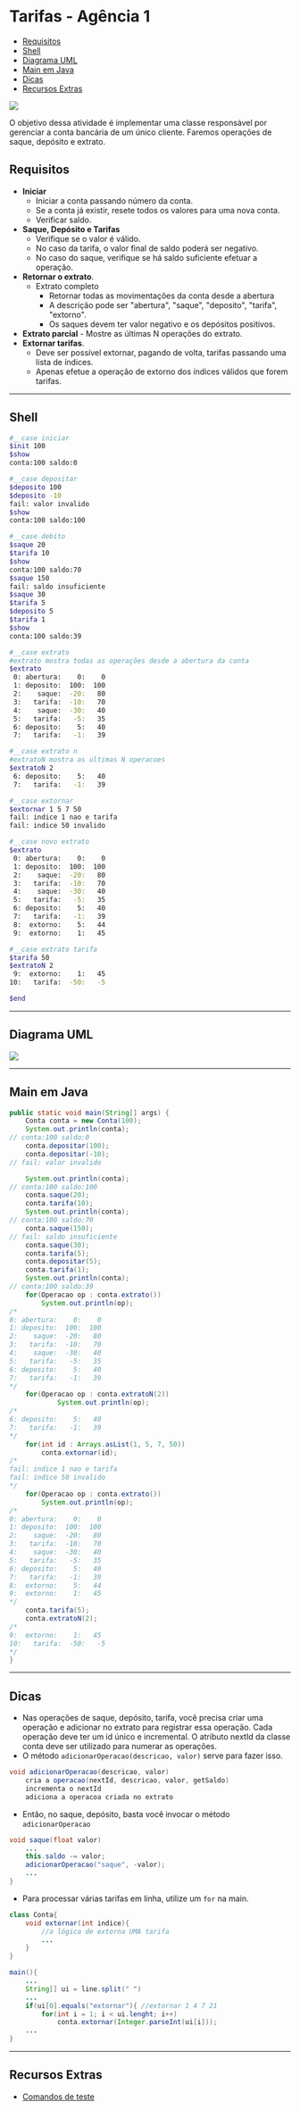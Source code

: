 # Tarifas - Agência 1

<!--TOC_BEGIN-->
- [Requisitos](#requisitos)
- [Shell](#shell)
- [Diagrama UML](#diagrama-uml)
- [Main em Java](#main-em-java)
- [Dicas](#dicas)
- [Recursos Extras](#recursos-extras)
<!--TOC_END-->
![](figura.jpg)

O objetivo dessa atividade é implementar uma classe responsável por gerenciar a conta bancária de um único cliente. Faremos operações de saque, depósito e extrato.

## Requisitos

- **Iniciar**
    - Iniciar a conta passando número da conta.
    - Se a conta já existir, resete todos os valores para uma nova conta.
    - Verificar saldo.
- **Saque, Depósito e Tarifas**
    - Verifique se o valor é válido.
    - No caso da tarifa, o valor final de saldo poderá ser negativo.
    - No caso do saque, verifique se há saldo suficiente efetuar a operação. 
- **Retornar o extrato**.
    - Extrato completo
        - Retornar todas as movimentações da conta desde a abertura
        - A descrição pode ser "abertura", "saque", "deposito", "tarifa", "extorno".
        - Os saques devem ter valor negativo e os depósitos positivos.
- **Extrato parcial**
      - Mostre as últimas N operações do extrato.
- **Extornar tarifas**.
    - Deve ser possível extornar, pagando de volta, tarifas passando uma lista de índices.
    - Apenas efetue a operação de extorno dos índices válidos que forem tarifas.

***
## Shell

```bash
#__case iniciar
$init 100
$show 
conta:100 saldo:0

#__case depositar
$deposito 100
$deposito -10
fail: valor invalido
$show
conta:100 saldo:100

#__case debito
$saque 20
$tarifa 10
$show
conta:100 saldo:70
$saque 150
fail: saldo insuficiente
$saque 30
$tarifa 5
$deposito 5
$tarifa 1
$show
conta:100 saldo:39

#__case extrato
#extrato mostra todas as operações desde a abertura da conta
$extrato
 0: abertura:    0:    0
 1: deposito:  100:  100
 2:    saque:  -20:   80
 3:   tarifa:  -10:   70
 4:    saque:  -30:   40
 5:   tarifa:   -5:   35
 6: deposito:    5:   40
 7:   tarifa:   -1:   39

#__case extrato n
#extratoN mostra as ultimas N operacoes
$extratoN 2
 6: deposito:    5:   40
 7:   tarifa:   -1:   39

#__case extornar
$extornar 1 5 7 50
fail: indice 1 nao e tarifa
fail: indice 50 invalido

#__case novo extrato
$extrato
 0: abertura:    0:    0
 1: deposito:  100:  100
 2:    saque:  -20:   80
 3:   tarifa:  -10:   70
 4:    saque:  -30:   40
 5:   tarifa:   -5:   35
 6: deposito:    5:   40
 7:   tarifa:   -1:   39
 8:  extorno:    5:   44
 9:  extorno:    1:   45

#__case extrato tarifa
$tarifa 50
$extratoN 2
 9:  extorno:    1:   45
10:   tarifa:  -50:   -5

$end
```

***
## Diagrama UML
![](diagrama.png)

***
## Main em Java
```java
public static void main(String[] args) {
    Conta conta = new Conta(100);
    System.out.println(conta);
// conta:100 saldo:0
    conta.depositar(100);
    conta.depositar(-10);
// fail: valor invalido

    System.out.println(conta);
// conta:100 saldo:100
    conta.saque(20);
    conta.tarifa(10);
    System.out.println(conta);
// conta:100 saldo:70
    conta.saque(150);
// fail: saldo insuficiente
    conta.saque(30);
    conta.tarifa(5);
    conta.depositar(5);
    conta.tarifa(1);
    System.out.println(conta);
// conta:100 saldo:39
    for(Operacao op : conta.extrato())
        System.out.println(op);
/*
0: abertura:    0:    0
1: deposito:  100:  100
2:    saque:  -20:   80
3:   tarifa:  -10:   70
4:    saque:  -30:   40
5:   tarifa:   -5:   35
6: deposito:    5:   40
7:   tarifa:   -1:   39
*/
    for(Operacao op : conta.extratoN(2))
            System.out.println(op);
/*
6: deposito:    5:   40
7:   tarifa:   -1:   39
*/
    for(int id : Arrays.asList(1, 5, 7, 50))
        conta.extornar(id);
/*
fail: indice 1 nao e tarifa
fail: indice 50 invalido
*/
    for(Operacao op : conta.extrato())
        System.out.println(op);
/*
0: abertura:    0:    0
1: deposito:  100:  100
2:    saque:  -20:   80
3:   tarifa:  -10:   70
4:    saque:  -30:   40
5:   tarifa:   -5:   35
6: deposito:    5:   40
7:   tarifa:   -1:   39
8:  extorno:    5:   44
9:  extorno:    1:   45
*/
    conta.tarifa(5);
    conta.extratoN(2);
/*
9:  extorno:    1:   45
10:   tarifa:  -50:   -5
*/
}

```

***

## Dicas
- Nas operações de saque, depósito, tarifa, você precisa criar uma operação e adicionar no extrato para registrar essa operação. Cada operação deve ter um id único e incremental. O atributo nextId da classe conta deve ser utilizado para numerar as operações. 
- O método `adicionarOperacao(descricao, valor)` serve para fazer isso.
```java
void adicionarOperacao(descricao, valor)
    cria a operacao(nextId, descricao, valor, getSaldo)
    incrementa o nextId
    adiciona a operacoa criada no extrato
```
- Então, no saque, depósito, basta você invocar o método `adicionarOperacao`
```java
void saque(float valor)
    ...
    this.saldo -= valor;
    adicionarOperacao("saque", -valor);
    ...
}
```
- Para processar várias tarifas em linha, utilize um `for` na main.

```java
class Conta{
    void extornar(int indice){
        //a lógica de extorna UMA tarifa
        ...
    }
}

main(){
    ...
    String[] ui = line.split(" ")
    ...
    if(ui[0].equals("extornar"){ //extornar 1 4 7 21
        for(int i = 1; i < ui.lenght; i++)
            conta.extornar(Integer.parseInt(ui[i]));
    ...
}
```


***
## Recursos Extras
- [Comandos de teste](resources/testes.tio)